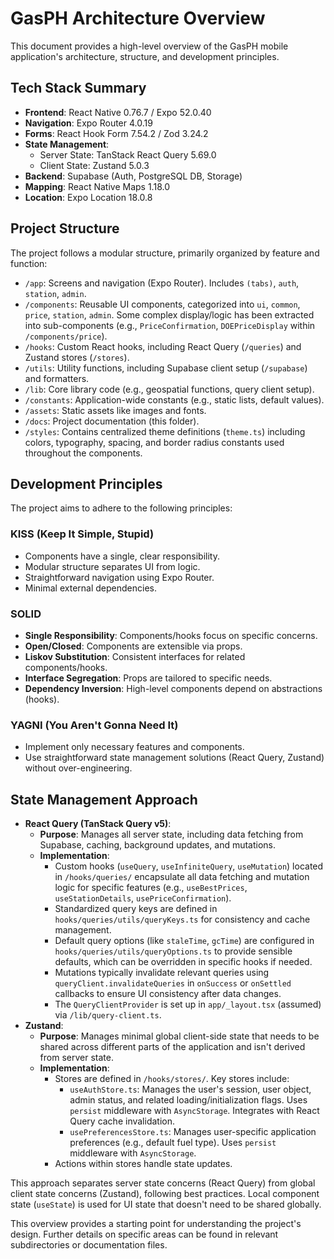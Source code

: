 # GasPH Architecture Overview

This document provides a high-level overview of the GasPH mobile application's architecture, structure, and development principles.

## Tech Stack Summary

- **Frontend**: React Native 0.76.7 / Expo 52.0.40
- **Navigation**: Expo Router 4.0.19
- **Forms**: React Hook Form 7.54.2 / Zod 3.24.2
- **State Management**:
  - Server State: TanStack React Query 5.69.0
  - Client State: Zustand 5.0.3
- **Backend**: Supabase (Auth, PostgreSQL DB, Storage)
- **Mapping**: React Native Maps 1.18.0
- **Location**: Expo Location 18.0.8

## Project Structure

The project follows a modular structure, primarily organized by feature and function:

- `/app`: Screens and navigation (Expo Router). Includes `(tabs)`, `auth`, `station`, `admin`.
- `/components`: Reusable UI components, categorized into `ui`, `common`, `price`, `station`, `admin`. Some complex display/logic has been extracted into sub-components (e.g., `PriceConfirmation`, `DOEPriceDisplay` within `/components/price`).
- `/hooks`: Custom React hooks, including React Query (`/queries`) and Zustand stores (`/stores`).
- `/utils`: Utility functions, including Supabase client setup (`/supabase`) and formatters.
- `/lib`: Core library code (e.g., geospatial functions, query client setup).
- `/constants`: Application-wide constants (e.g., static lists, default values).
- `/assets`: Static assets like images and fonts.
- `/docs`: Project documentation (this folder).
- `/styles`: Contains centralized theme definitions (`theme.ts`) including colors, typography, spacing, and border radius constants used throughout the components.

## Development Principles

The project aims to adhere to the following principles:

### KISS (Keep It Simple, Stupid)

- Components have a single, clear responsibility.
- Modular structure separates UI from logic.
- Straightforward navigation using Expo Router.
- Minimal external dependencies.

### SOLID

- **Single Responsibility**: Components/hooks focus on specific concerns.
- **Open/Closed**: Components are extensible via props.
- **Liskov Substitution**: Consistent interfaces for related components/hooks.
- **Interface Segregation**: Props are tailored to specific needs.
- **Dependency Inversion**: High-level components depend on abstractions (hooks).

### YAGNI (You Aren't Gonna Need It)

- Implement only necessary features and components.
- Use straightforward state management solutions (React Query, Zustand) without over-engineering.

## State Management Approach

- **React Query (TanStack Query v5)**:
  - **Purpose**: Manages all server state, including data fetching from Supabase, caching, background updates, and mutations.
  - **Implementation**:
    - Custom hooks (`useQuery`, `useInfiniteQuery`, `useMutation`) located in `/hooks/queries/` encapsulate all data fetching and mutation logic for specific features (e.g., `useBestPrices`, `useStationDetails`, `usePriceConfirmation`).
    - Standardized query keys are defined in `hooks/queries/utils/queryKeys.ts` for consistency and cache management.
    - Default query options (like `staleTime`, `gcTime`) are configured in `hooks/queries/utils/queryOptions.ts` to provide sensible defaults, which can be overridden in specific hooks if needed.
    - Mutations typically invalidate relevant queries using `queryClient.invalidateQueries` in `onSuccess` or `onSettled` callbacks to ensure UI consistency after data changes.
    - The `QueryClientProvider` is set up in `app/_layout.tsx` (assumed) via `/lib/query-client.ts`.
- **Zustand**:
  - **Purpose**: Manages minimal global client-side state that needs to be shared across different parts of the application and isn't derived from server state.
  - **Implementation**:
    - Stores are defined in `/hooks/stores/`. Key stores include:
      - `useAuthStore.ts`: Manages the user's session, user object, admin status, and related loading/initialization flags. Uses `persist` middleware with `AsyncStorage`. Integrates with React Query cache invalidation.
      - `usePreferencesStore.ts`: Manages user-specific application preferences (e.g., default fuel type). Uses `persist` middleware with `AsyncStorage`.
    - Actions within stores handle state updates.

This approach separates server state concerns (React Query) from global client state concerns (Zustand), following best practices. Local component state (`useState`) is used for UI state that doesn't need to be shared globally.

This overview provides a starting point for understanding the project's design. Further details on specific areas can be found in relevant subdirectories or documentation files.
